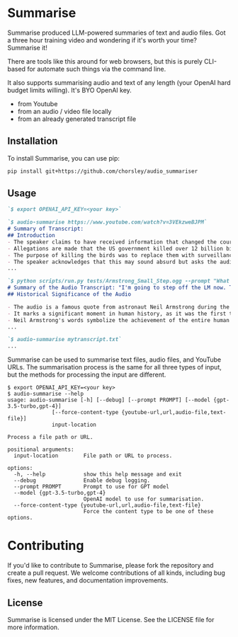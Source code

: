 # Summarise

Summarise produced LLM-powered summaries of text and audio files. Got a three hour training video and wondering if it's worth your time? Summarise it!

There are tools like this around for web browsers, but this is purely CLI-based for automate such things via the command line. 

It also supports summarising audio and text of any length (your OpenAI hard budget limits willing). It's BYO OpenAI key.

* from Youtube
* from an audio / video file locally
* from an already generated transcript file

## Installation

To install Summarise, you can use pip:

```bash
pip install git+https://github.com/chorsley/audio_summariser
```

## Usage

```markdown
`$ export OPENAI_API_KEY=<your key>`

`$ audio-summarise https://www.youtube.com/watch?v=3VEkzweBJPM`
# Summary of Transcript:
## Introduction
- The speaker claims to have received information that changed the course of their life six years ago.
- Allegations are made that the US government killed over 12 billion birds through the use of poisonous toxins dropped from airplanes over a period of 40 years.
- The purpose of killing the birds was to replace them with surveillance drone replicas disguised as birds.
- The speaker acknowledges that this may sound absurd but asks the audience to keep an open mind and be respectful.
...

`$ python scripts/run.py tests/Armstrong_Small_Step.ogg --prompt "What is this audio? How is it historically significant?"`
# Summary of the Audio Transcript: "I'm going to step off the LM now. That's one small step for a man, one giant leap for mankind."
## Historical Significance of the Audio

- The audio is a famous quote from astronaut Neil Armstrong during the Apollo 11 mission to the moon.
- It marks a significant moment in human history, as it was the first time a human being set foot on the moon.
- Neil Armstrong's words symbolize the achievement of the entire human race, emphasizing the monumental nature of the moment.
...

`$ audio-summarise mytranscript.txt`
...
```

Summarise can be used to summarise text files, audio files, and YouTube URLs. The summarisation process is the same for all three types of input, but the methods for processing the input are different.

```
$ export OPENAI_API_KEY=<your key>
$ audio-summarise --help
usage: audio-summarise [-h] [--debug] [--prompt PROMPT] [--model {gpt-3.5-turbo,gpt-4}]
              [--force-content-type {youtube-url,url,audio-file,text-file}]
              input-location

Process a file path or URL.

positional arguments:
  input-location        File path or URL to process.

options:
  -h, --help            show this help message and exit
  --debug               Enable debug logging.
  --prompt PROMPT       Prompt to use for GPT model
  --model {gpt-3.5-turbo,gpt-4}
                        OpenAI model to use for summarisation.
  --force-content-type {youtube-url,url,audio-file,text-file}
                        Force the content type to be one of these options.
```

# Contributing

If you'd like to contribute to Summarise, please fork the repository and create a pull request. We welcome contributions of all kinds, including bug fixes, new features, and documentation improvements.

## License

Summarise is licensed under the MIT License. See the LICENSE file for more information.
